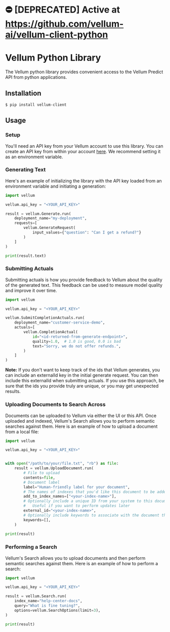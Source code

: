 # :no_entry: [DEPRECATED] Active at https://github.com/vellum-ai/vellum-client-python

# Vellum Python Library

The Vellum python library provides convenient access to the Vellum Predict API from python applications.

## Installation

```bash
$ pip install vellum-client
```

## Usage

### Setup
You'll need an API key from your Vellum account to use this library. You can create an API key from within your account [here](https://app.vellum.ai/api-keys). 
We recommend setting it as an environment variable.

### Generating Text
Here's an example of initializing the library with the API key
loaded from an environment variable and initiating a generation:

```python
import vellum

vellum.api_key = "<YOUR_API_KEY>"

result = vellum.Generate.run(
    deployment_name="my-deployment",
    requests=[
        vellum.GenerateRequest(
            input_values={"question": "Can I get a refund?"}
        )
    ]
)

print(result.text)
```

### Submitting Actuals
Submitting actuals is how you provide feedback to Vellum about the quality of the generated text.
This feedback can be used to measure model quality and improve it over time.

```python
import vellum

vellum.api_key = "<YOUR_API_KEY>"

vellum.SubmitCompletionActuals.run(
    deployment_name="customer-service-demo",
    actuals=[
        vellum.CompletionActual(
            id="<id-returned-from-generate-endpoint>",
            quality=1.0,  # 1.0 is good, 0.0 is bad
            text="Sorry, we do not offer refunds.",
        )
    ]
)
```

**Note:** If you don't want to keep track of the ids that Vellum generates, you can include an externalId key in
the initial generate request. You can then include this externalId when submitting actuals. If you use this
approach, be sure that the ids you provide truly are unique, or you may get unexpected results.


### Uploading Documents to Search Across
Documents can be uploaded to Vellum via either the UI or this API. Once uploaded and indexed,
Vellum's Search allows you to perform semantic searches against them.
Here is an example of how to upload a document from a local file:

```python
import vellum

vellum.api_key = "<YOUR_API_KEY>"


with open("/path/to/your/file.txt", "rb") as file:
    result = vellum.UploadDocument.run(
        # File to upload
        contents=file,
        # Document label
        label="Human-friendly label for your document",
        # The names of indexes that you'd like this document to be added to.
        add_to_index_names=["<your-index-name>"],
        # Optionally include a unique ID from your system to this document later.
        #   Useful if you want to perform updates later
        external_id="<your-index-name>",
        # Optionally include keywords to associate with the document that can be used in hybrid search
        keywords=[],
    )
    
print(result)
```


### Performing a Search
Vellum's Search allows you to upload documents and then perform semantic searches against them.
Here is an example of how to perform a search:

```python
import vellum

vellum.api_key = "<YOUR_API_KEY>"

result = vellum.Search.run(
    index_name="help-center-docs",
    query="What is fine tuning?",
    options=vellum.SearchOptions(limit=3),
)

print(result)
```

